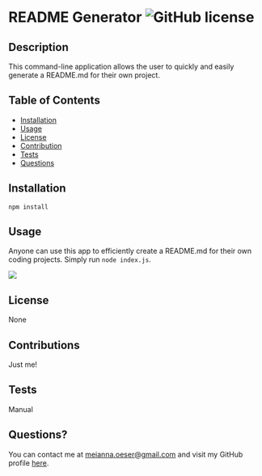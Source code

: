 # README Generator ![GitHub license](https://img.shields.io/badge/license-None-blue.svg)

## Description

This command-line application allows the user to quickly and easily generate a README.md for their own project.

## Table of Contents

- [Installation](#installation)
- [Usage](#usage)
- [License](#license)
- [Contribution](#contribution)
- [Tests](#tests)
- [Questions](#questions)

## Installation

```
npm install
```

## Usage

Anyone can use this app to efficiently create a README.md for their own coding projects. Simply run `node index.js`.

![](./assets/demo.gif)

## License

None

## Contributions

Just me!

## Tests

Manual

## Questions?

You can contact me at meianna.oeser@gmail.com and visit my GitHub profile [here](https://github.com/meianna).

